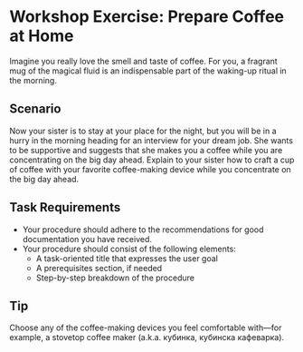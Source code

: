 # Workshop Exercise: Prepare Coffee at Home

Imagine you really love the smell and taste of coffee. For you, a fragrant mug of the magical fluid is an indispensable part of the waking-up ritual in the morning.

## Scenario

Now your sister is to stay at your place for the night, but you will be in a hurry in the morning heading for an interview for your dream job. She wants to be supportive and suggests that she makes you a coffee while you are concentrating on the big day ahead. Explain to your sister how to craft a cup of coffee with your favorite coffee-making device while you concentrate on the big day ahead.

## Task Requirements

* Your procedure should adhere to the recommendations for good documentation you have received.
* Your procedure should consist of the following elements:
	* A task-oriented title that expresses the user goal
	* A prerequisites section, if needed
	* Step-by-step breakdown of the procedure

## Tip

Choose any of the coffee-making devices you feel comfortable with&mdash;for example, a stovetop coffee maker (a.k.a. кубинка, кубинска кафеварка).
